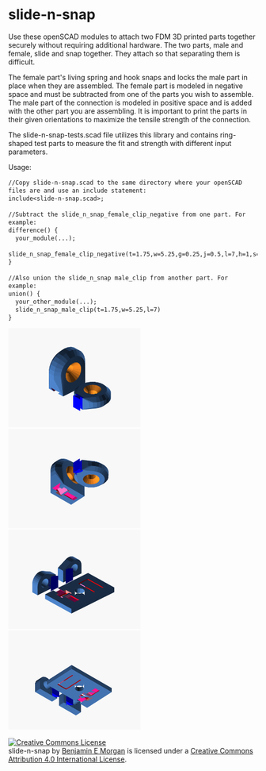 # slide-n-snap

Use these openSCAD modules to attach two FDM 3D printed parts together securely without requiring additional hardware.  The two parts, male and female, slide and snap together. They attach so that separating them is difficult. 

The female part's living spring and hook snaps and locks the male part in place when they are assembled. The female part is modeled in negative space and must be subtracted from one of the parts you wish to assemble. The male part of the connection is modeled in positive space and is added with the other part you are assembling. It is important to print the parts in their given orientations to maximize the tensile strength of the connection.

The slide-n-snap-tests.scad file utilizes this library and contains ring-shaped test parts to measure the fit and strength with different input parameters.

Usage:
```
//Copy slide-n-snap.scad to the same directory where your openSCAD files are and use an include statement:
include<slide-n-snap.scad>;

//Subtract the slide_n_snap_female_clip_negative from one part. For example:
difference() {
  your_module(...);
  slide_n_snap_female_clip_negative(t=1.75,w=5.25,g=0.25,j=0.5,l=7,h=1,s=0.8,a=7,c=20);
}

//Also union the slide_n_snap male_clip from another part. For example:
union() {
  your_other_module(...);
  slide_n_snap_male_clip(t=1.75,w=5.25,l=7)
}
```


<img src="png/slide_n_snap_test_plate_a_small_above.png" height="200">
<img src="png/slide_n_snap_test_plate_a_small_below.png" height="200">
<img src="png/slide_n_snap_test_plate_b_small_above.png" height="200">
<img src="png/slide_n_snap_test_plate_b_small_below.png" height="200">


<a rel="license" href="http://creativecommons.org/licenses/by/4.0/"><img alt="Creative Commons License" style="border-width:0" src="https://i.creativecommons.org/l/by/4.0/88x31.png" /></a><br />
<span xmlns:dct="http://purl.org/dc/terms/" property="dct:title">slide-n-snap</span> by <a xmlns:cc="http://creativecommons.org/ns#" href="https://github.com/benjamin-edward-morgan/slide-n-snap" property="cc:attributionName" rel="cc:attributionURL">Benjamin E Morgan</a> is licensed under a <a rel="license" href="http://creativecommons.org/licenses/by/4.0/">Creative Commons Attribution 4.0 International License</a>.
